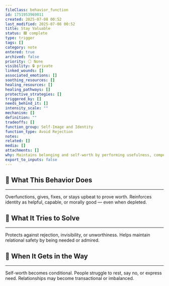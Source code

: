 ```yaml
---
fileClass: behavior_function
id: 1751953969011
created: 2025-07-08 00:52
last_modified: 2025-07-08 00:52
title: Stay Valuable
status: 🟩 complete
type: trigger
tags: []
category: note
entered: true
archived: false
priority: ⚪ None
visibility: 🔒 private
linked_wounds: []
associated_emotions: []
soothing_resources: []
healing_resources: []
healing_pathways: []
protective_strategies: []
triggered_by: []
needs_behind_it: []
intensity_scale: ""
mechanism: []
definition: ""
tradeoffs: []
function_group: Self-Image and Identity
function_type: Avoid Rejection
notes: 
related: []
media: []
attachments: []
why: Maintains belonging and self-worth by performing usefulness, competence, or likability. Common in systems where love was tied to productivity or role-fulfillment.
export_to_inputs: false
---
```


## 🧠 What This Behavior Does
---
Overfunctions, gives, fixes, or stays upbeat to prove worth. Reinforces identity as helpful, capable, or morally good — even when depleted.

## 🔁 What It Tries to Solve
---
Protects against rejection, invisibility, or unworthiness. Helps maintain relational safety by being needed or admired.

## 🚧 When It Gets in the Way
---
Self-worth becomes conditional. People struggle to rest, say no, or express need. Relationships may become transactional or imbalanced.
